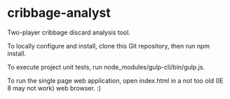 # cribbage-analyst
Two-player cribbage discard analysis tool.

To locally configure and install, clone this Git repository, then run npm install.

To execute project unit tests, run node_modules/gulp-cli/bin/gulp.js.

To run the single page web application, open index.html in a not too old (IE 8 may not work) web browser. :)

